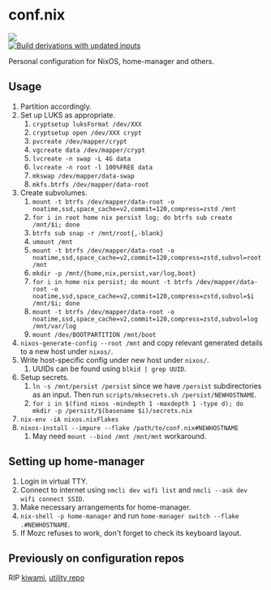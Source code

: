# conf.nix

[![](https://forthebadge.com/images/badges/no-ragrets.svg)](https://forthebadge.com)  
[![Build derivations with updated inputs](https://github.com/chuahou/conf.nix/actions/workflows/ci.yml/badge.svg)](https://github.com/chuahou/conf.nix/actions/workflows/ci.yml)

Personal configuration for NixOS, home-manager and others.

## Usage

1. Partition accordingly.
1. Set up LUKS as appropriate.
	1. `cryptsetup luksFormat /dev/XXX`
	1. `cryptsetup open /dev/XXX crypt`
	1. `pvcreate /dev/mapper/crypt`
	1. `vgcreate data /dev/mapper/crypt`
	1. `lvcreate -n swap -L 4G data`
	1. `lvcreate -n root -l 100%FREE data`
	1. `mkswap /dev/mapper/data-swap`
	1. `mkfs.btrfs /dev/mapper/data-root`
1. Create subvolumes.
	1. `mount -t btrfs /dev/mapper/data-root -o noatime,ssd,space_cache=v2,commit=120,compress=zstd /mnt`
	1. `for i in root home nix persist log; do btrfs sub create /mnt/$i; done`
	1. `btrfs sub snap -r /mnt/root{,-blank}`
	1. `umount /mnt`
	1. `mount -t btrfs /dev/mapper/data-root -o noatime,ssd,space_cache=v2,commit=120,compress=zstd,subvol=root /mnt`
	1. `mkdir -p /mnt/{home,nix,persist,var/log,boot}`
	1. `for i in home nix persist; do mount -t btrfs /dev/mapper/data-root -o noatime,ssd,space_cache=v2,commit=120,compress=zstd,subvol=$i /mnt/$i; done`
	1. `mount -t btrfs /dev/mapper/data-root -o noatime,ssd,space_cache=v2,commit=120,compress=zstd,subvol=log /mnt/var/log`
	1. `mount /dev/BOOTPARTITION /mnt/boot`
1. `nixos-generate-config --root /mnt` and copy relevant generated details to a
   new host under `nixos/`.
1. Write host-specific config under new host under `nixos/`.
	1. UUIDs can be found using `blkid | grep UUID`.
1. Setup secrets.
	1. `ln -s /mnt/persist /persist` since we have `/persist` subdirectories as
	   an input. Then run `scripts/mksecrets.sh /persist/NEWHOSTNAME`.
	1. `for i in $(find nixos -mindepth 1 -maxdepth 1 -type d); do mkdir -p /persist/$(basename $i)/secrets.nix`
1. `nix-env -iA nixos.nixFlakes`
1. `nixos-install --impure --flake /path/to/conf.nix#NEWHOSTNAME`
	1. May need `mount --bind /mnt /mnt/mnt` workaround.

## Setting up home-manager

1. Login in virtual TTY.
1. Connect to internet using `nmcli dev wifi list` and
   `nmcli --ask dev wifi connect SSID`.
1. Make necessary arrangements for home-manager.
1. `nix-shell -p home-manager` and run
   `home-manager switch --flake .#NEWHOSTNAME`.
1. If Mozc refuses to work, don't forget to check its keyboard layout.

## Previously on configuration repos

RIP [kiwami](https://github.com/chuahou/kiwami),
[utility repo](https://github.com/chuahou/utility>)
